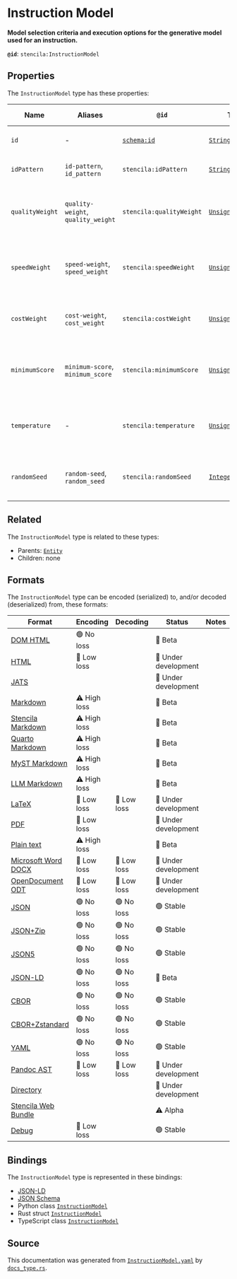 # Instruction Model

**Model selection criteria and execution options for the generative model used for an instruction.**

**`@id`**: `stencila:InstructionModel`

## Properties

The `InstructionModel` type has these properties:

| Name            | Aliases                            | `@id`                                | Type                                                                                                               | Description                                            | Inherited from                                                                                   |
| --------------- | ---------------------------------- | ------------------------------------ | ------------------------------------------------------------------------------------------------------------------ | ------------------------------------------------------ | ------------------------------------------------------------------------------------------------ |
| `id`            | -                                  | [`schema:id`](https://schema.org/id) | [`String`](https://github.com/stencila/stencila/blob/main/docs/reference/schema/data/string.md)                    | The identifier for this item.                          | [`Entity`](https://github.com/stencila/stencila/blob/main/docs/reference/schema/other/entity.md) |
| `idPattern`     | `id-pattern`, `id_pattern`         | `stencila:idPattern`                 | [`String`](https://github.com/stencila/stencila/blob/main/docs/reference/schema/data/string.md)                    | A pattern to filter model ids by.                      | -                                                                                                |
| `qualityWeight` | `quality-weight`, `quality_weight` | `stencila:qualityWeight`             | [`UnsignedInteger`](https://github.com/stencila/stencila/blob/main/docs/reference/schema/data/unsigned-integer.md) | The relative weighting given to model quality (0-100). | -                                                                                                |
| `speedWeight`   | `speed-weight`, `speed_weight`     | `stencila:speedWeight`               | [`UnsignedInteger`](https://github.com/stencila/stencila/blob/main/docs/reference/schema/data/unsigned-integer.md) | The relative weighting given to model speed (0-100).   | -                                                                                                |
| `costWeight`    | `cost-weight`, `cost_weight`       | `stencila:costWeight`                | [`UnsignedInteger`](https://github.com/stencila/stencila/blob/main/docs/reference/schema/data/unsigned-integer.md) | The relative weighting given to model cost (0-100).    | -                                                                                                |
| `minimumScore`  | `minimum-score`, `minimum_score`   | `stencila:minimumScore`              | [`UnsignedInteger`](https://github.com/stencila/stencila/blob/main/docs/reference/schema/data/unsigned-integer.md) | The minimum score for models to be selected (0-100).   | -                                                                                                |
| `temperature`   | -                                  | `stencila:temperature`               | [`UnsignedInteger`](https://github.com/stencila/stencila/blob/main/docs/reference/schema/data/unsigned-integer.md) | The temperature option for model inference (0-100).    | -                                                                                                |
| `randomSeed`    | `random-seed`, `random_seed`       | `stencila:randomSeed`                | [`Integer`](https://github.com/stencila/stencila/blob/main/docs/reference/schema/data/integer.md)                  | The random seed used for the model (if possible)       | -                                                                                                |

## Related

The `InstructionModel` type is related to these types:

- Parents: [`Entity`](https://github.com/stencila/stencila/blob/main/docs/reference/schema/other/entity.md)
- Children: none

## Formats

The `InstructionModel` type can be encoded (serialized) to, and/or decoded (deserialized) from, these formats:

| Format                                                                                               | Encoding     | Decoding   | Status              | Notes |
| ---------------------------------------------------------------------------------------------------- | ------------ | ---------- | ------------------- | ----- |
| [DOM HTML](https://github.com/stencila/stencila/blob/main/docs/reference/formats/dom.html.md)        | 🟢 No loss    |            | 🔶 Beta              |       |
| [HTML](https://github.com/stencila/stencila/blob/main/docs/reference/formats/html.md)                | 🔷 Low loss   |            | 🚧 Under development |       |
| [JATS](https://github.com/stencila/stencila/blob/main/docs/reference/formats/jats.md)                |              |            | 🚧 Under development |       |
| [Markdown](https://github.com/stencila/stencila/blob/main/docs/reference/formats/md.md)              | ⚠️ High loss |            | 🔶 Beta              |       |
| [Stencila Markdown](https://github.com/stencila/stencila/blob/main/docs/reference/formats/smd.md)    | ⚠️ High loss |            | 🔶 Beta              |       |
| [Quarto Markdown](https://github.com/stencila/stencila/blob/main/docs/reference/formats/qmd.md)      | ⚠️ High loss |            | 🔶 Beta              |       |
| [MyST Markdown](https://github.com/stencila/stencila/blob/main/docs/reference/formats/myst.md)       | ⚠️ High loss |            | 🔶 Beta              |       |
| [LLM Markdown](https://github.com/stencila/stencila/blob/main/docs/reference/formats/llmd.md)        | ⚠️ High loss |            | 🔶 Beta              |       |
| [LaTeX](https://github.com/stencila/stencila/blob/main/docs/reference/formats/latex.md)              | 🔷 Low loss   | 🔷 Low loss | 🚧 Under development |       |
| [PDF](https://github.com/stencila/stencila/blob/main/docs/reference/formats/pdf.md)                  | 🔷 Low loss   |            | 🚧 Under development |       |
| [Plain text](https://github.com/stencila/stencila/blob/main/docs/reference/formats/text.md)          | ⚠️ High loss |            | 🔶 Beta              |       |
| [Microsoft Word DOCX](https://github.com/stencila/stencila/blob/main/docs/reference/formats/docx.md) | 🔷 Low loss   | 🔷 Low loss | 🚧 Under development |       |
| [OpenDocument ODT](https://github.com/stencila/stencila/blob/main/docs/reference/formats/odt.md)     | 🔷 Low loss   | 🔷 Low loss | 🚧 Under development |       |
| [JSON](https://github.com/stencila/stencila/blob/main/docs/reference/formats/json.md)                | 🟢 No loss    | 🟢 No loss  | 🟢 Stable            |       |
| [JSON+Zip](https://github.com/stencila/stencila/blob/main/docs/reference/formats/json.zip.md)        | 🟢 No loss    | 🟢 No loss  | 🟢 Stable            |       |
| [JSON5](https://github.com/stencila/stencila/blob/main/docs/reference/formats/json5.md)              | 🟢 No loss    | 🟢 No loss  | 🟢 Stable            |       |
| [JSON-LD](https://github.com/stencila/stencila/blob/main/docs/reference/formats/jsonld.md)           | 🟢 No loss    | 🟢 No loss  | 🔶 Beta              |       |
| [CBOR](https://github.com/stencila/stencila/blob/main/docs/reference/formats/cbor.md)                | 🟢 No loss    | 🟢 No loss  | 🟢 Stable            |       |
| [CBOR+Zstandard](https://github.com/stencila/stencila/blob/main/docs/reference/formats/cbor.zstd.md) | 🟢 No loss    | 🟢 No loss  | 🟢 Stable            |       |
| [YAML](https://github.com/stencila/stencila/blob/main/docs/reference/formats/yaml.md)                | 🟢 No loss    | 🟢 No loss  | 🟢 Stable            |       |
| [Pandoc AST](https://github.com/stencila/stencila/blob/main/docs/reference/formats/pandoc.md)        | 🔷 Low loss   | 🔷 Low loss | 🚧 Under development |       |
| [Directory](https://github.com/stencila/stencila/blob/main/docs/reference/formats/directory.md)      |              |            | 🚧 Under development |       |
| [Stencila Web Bundle](https://github.com/stencila/stencila/blob/main/docs/reference/formats/swb.md)  |              |            | ⚠️ Alpha            |       |
| [Debug](https://github.com/stencila/stencila/blob/main/docs/reference/formats/debug.md)              | 🔷 Low loss   |            | 🟢 Stable            |       |

## Bindings

The `InstructionModel` type is represented in these bindings:

- [JSON-LD](https://stencila.org/InstructionModel.jsonld)
- [JSON Schema](https://stencila.org/InstructionModel.schema.json)
- Python class [`InstructionModel`](https://github.com/stencila/stencila/blob/main/python/python/stencila/types/instruction_model.py)
- Rust struct [`InstructionModel`](https://github.com/stencila/stencila/blob/main/rust/schema/src/types/instruction_model.rs)
- TypeScript class [`InstructionModel`](https://github.com/stencila/stencila/blob/main/ts/src/types/InstructionModel.ts)

## Source

This documentation was generated from [`InstructionModel.yaml`](https://github.com/stencila/stencila/blob/main/schema/InstructionModel.yaml) by [`docs_type.rs`](https://github.com/stencila/stencila/blob/main/rust/schema-gen/src/docs_type.rs).
